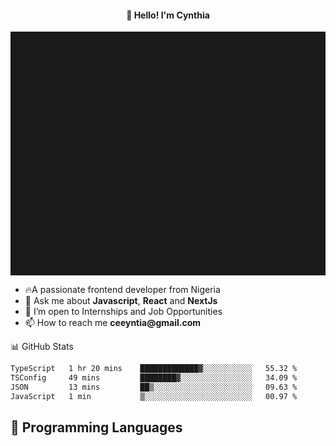 <h4 align="center">👋 Hello! I'm Cynthia</h4>

<hr style="height:10%; margin-left:0; margin-right:0;" />

<div align="left">
  <ul>
  <li>🔥A passionate frontend developer from Nigeria</li>
  <li>💬 Ask me about <strong>Javascript</strong>, <strong>React</strong> and <strong> NextJs</strong></li>
  <li>👯 I’m open to Internships and Job Opportunities</li>
  <li>📫 How to reach me <strong>ceeyntia@gmail.com</strong></li>
</ul>
</div
  
## 📊 GitHub Stats

<!--START_SECTION:waka-->

```txt
TypeScript   1 hr 20 mins    █████████████▓░░░░░░░░░░░   55.32 %
TSConfig     49 mins         ████████▓░░░░░░░░░░░░░░░░   34.09 %
JSON         13 mins         ██▒░░░░░░░░░░░░░░░░░░░░░░   09.63 %
JavaScript   1 min           ▒░░░░░░░░░░░░░░░░░░░░░░░░   00.97 %
```

<!--END_SECTION:waka-->

## 💬 Programming Languages

<!--START_SECTION:languages-->
<!--END_SECTION:languages-->
